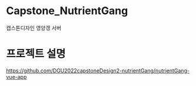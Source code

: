 # Capstone_NutrientGang
캡스톤디자인 영양갱 서버

# 프로젝트 설명

https://github.com/DGU2022capstoneDesign2-nutrientGang/nutrientGang-vue-app
